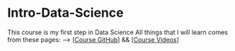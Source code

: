 # Intro-Data-Science

This course is my first step in Data Science
All things that I will learn comes from these pages: -->
 [[Course GitHub](https://github.com/ciencia-de-dados-pratica/praticas/tree/master/workshop-data-science)] &&
 [[Course Videos](https://www.youtube.com/playlist?list=PL3qBTZ_EXTNeHSfJYl_JNqKxBjfFLoBzw)]
